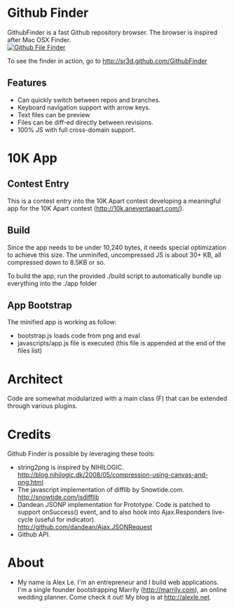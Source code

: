 # Github Finder
GithubFinder is a fast Github repository browser.  The browser is inspired after Mac OSX Finder.  
[<img src="http://cl.ly/71ed9c832a74fa7ebb56/content" alt="Github File Finder" />](http://cl.ly/71ed9c832a74fa7ebb56)

To see the finder in action, go to  http://sr3d.github.com/GithubFinder 


## Features

- Can quickly switch between repos and branches.
- Keyboard navigation support with arrow keys.
- Text files can be preview
- Files can be diff-ed directly between revisions.
- 100% JS with full cross-domain support.  


# 10K App

## Contest Entry
This is a contest entry into the 10K Apart contest developing a meaningful app for the 10K Apart contest (http://10k.aneventapart.com/).


## Build

Since the app needs to be under 10,240 bytes, it needs special optimization to achieve this size.  The unminifed, uncompressed JS is about 30+ KB, all compressed down to 8.5KB or so.  

To build the app, run the provided ./build script to automatically bundle up everything into the ./app folder

## App Bootstrap

The minified app is working as follow:

- bootstrap.js loads code from png and eval
- javascripts/app.js file is executed (this file is appended at the end of the files list)



# Architect 

Code are somewhat modularized with a main class (F) that can be extended through various plugins.


# Credits

Github Finder is possible by leveraging these tools:

- string2png is inspired by NIHILOGIC.  http://blog.nihilogic.dk/2008/05/compression-using-canvas-and-png.html
- The javascript implementation of difflib by Snowtide.com.  http://snowtide.com/jsdifflib
- Dandean JSONP implementation for Prototype.  Code is patched to support onSuccess() event, and to also hook into Ajax.Responders live-cycle (useful for indicator).  http://github.com/dandean/Ajax.JSONRequest
- Github API.

# About

- My name is Alex Le.  I'm an entrepreneur and I build web applications.  I'm a single founder bootstrapping Marrily (http://marrily.com), an online wedding planner.  Come check it out!  My blog is at http://alexle.net.

